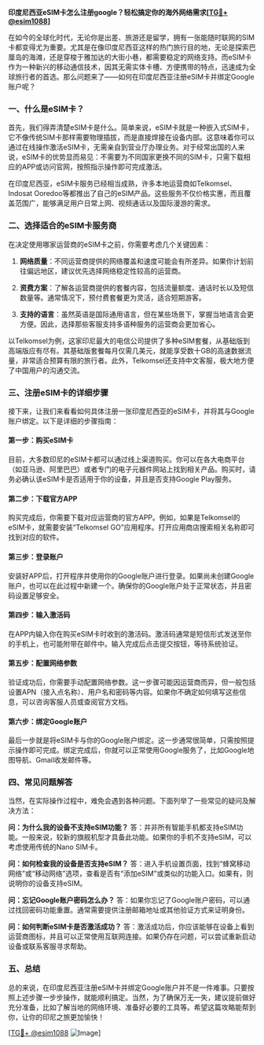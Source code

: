 **印度尼西亚eSIM卡怎么注册google？轻松搞定你的海外网络需求[[TG💪+ @esim1088](https://t.me/s/esim1088)]**

在如今的全球化时代，无论你是出差、旅游还是留学，拥有一张能随时联网的SIM卡都变得尤为重要。尤其是在像印度尼西亚这样的热门旅行目的地，无论是探索巴厘岛的海滩，还是穿梭于雅加达的大街小巷，都需要稳定的网络支持。而eSIM卡作为一种新兴的移动通信技术，因其无需实体卡槽、方便携带的特点，迅速成为全球旅行者的首选。那么问题来了——如何在印度尼西亚注册eSIM卡并绑定Google账户呢？

### 一、什么是eSIM卡？

首先，我们得弄清楚eSIM卡是什么。简单来说，eSIM卡就是一种嵌入式SIM卡，它不像传统SIM卡那样需要物理插拔，而是直接焊接在设备内部。这意味着你可以通过在线操作激活eSIM卡，无需亲自到营业厅办理业务。对于经常出国的人来说，eSIM卡的优势显而易见：不需要为不同国家更换不同的SIM卡，只需下载相应的APP或访问官网，按照指示操作即可完成激活。

在印度尼西亚，eSIM卡服务已经相当成熟，许多本地运营商如Telkomsel、Indosat Ooredoo等都推出了自己的eSIM产品。这些服务不仅价格实惠，而且覆盖范围广，能够满足用户日常上网、视频通话以及国际漫游的需求。

### 二、选择适合的eSIM卡服务商

在决定使用哪家运营商的eSIM卡之前，你需要考虑几个关键因素：

1. **网络质量**：不同运营商提供的网络覆盖和速度可能会有所差异。如果你计划前往偏远地区，建议优先选择网络稳定性较高的运营商。
   
2. **资费方案**：了解各运营商提供的套餐内容，包括流量额度、通话时长以及短信数量等。通常情况下，预付费套餐更为灵活，适合短期游客。

3. **支持的语言**：虽然英语是国际通用语言，但在某些场景下，掌握当地语言会更方便。因此，选择那些客服支持多语种服务的运营商会更加省心。

以Telkomsel为例，这家印尼最大的电信公司提供了多种eSIM套餐，从基础版到高端版应有尽有。其基础版套餐每月仅需几美元，就能享受数十GB的高速数据流量，非常适合预算有限的旅行者。此外，Telkomsel还支持中文客服，极大地方便了中国用户的沟通交流。

### 三、注册eSIM卡的详细步骤

接下来，让我们来看看如何具体注册一张印度尼西亚的eSIM卡，并将其与Google账户绑定。以下是详细的步骤指南：

#### 第一步：购买eSIM卡
目前，大多数印尼的eSIM卡都可以通过线上渠道购买。你可以在各大电商平台（如亚马逊、阿里巴巴）或者专门的电子元器件网站上找到相关产品。购买时，请务必确认该eSIM卡是否适用于你的设备，并且是否支持Google Play服务。

#### 第二步：下载官方APP
购买完成后，你需要下载对应运营商的官方APP。例如，如果是Telkomsel的eSIM卡，就需要安装“Telkomsel GO”应用程序。打开应用商店搜索相关名称即可找到对应的软件。

#### 第三步：登录账户
安装好APP后，打开程序并使用你的Google账户进行登录。如果尚未创建Google账户，也可以在此过程中新建一个。确保你的Google账户处于正常状态，并且密码设置足够安全。

#### 第四步：输入激活码
在APP内输入你在购买eSIM卡时收到的激活码。激活码通常是短信形式发送至你的手机上，也可能附带在邮件中。输入完成后点击提交按钮，等待系统验证。

#### 第五步：配置网络参数
验证成功后，你需要手动配置网络参数。这一步骤可能因运营商而异，但一般包括设置APN（接入点名称）、用户名和密码等内容。如果你不确定如何填写这些信息，可以咨询客服人员或查阅官方文档。

#### 第六步：绑定Google账户
最后一步就是将eSIM卡与你的Google账户绑定。这一步通常很简单，只需按照提示操作即可完成。绑定完成后，你就可以正常使用Google服务了，比如Google地图导航、Gmail收发邮件等。

### 四、常见问题解答

当然，在实际操作过程中，难免会遇到各种问题。下面列举了一些常见的疑问及解决方法：

**问：为什么我的设备不支持eSIM功能？**
答：并非所有智能手机都支持eSIM功能。一般来说，较新的旗舰机型才具备此功能。如果你的手机不支持eSIM，可以考虑使用传统的Nano SIM卡。

**问：如何检查我的设备是否支持eSIM？**
答：进入手机设置页面，找到“蜂窝移动网络”或“移动网络”选项，查看是否有“添加eSIM”或类似的功能入口。如果有，则说明你的设备支持eSIM。

**问：忘记Google账户密码怎么办？**
答：如果你忘记了Google账户密码，可以通过找回密码功能重置。通常需要提供注册邮箱地址或其他验证方式来证明身份。

**问：如何判断eSIM卡是否激活成功？**
答：激活成功后，你应该能够在设备上看到运营商图标，并且可以正常使用互联网连接。如果仍存在问题，可以尝试重新启动设备或联系客服寻求帮助。

### 五、总结

总的来说，在印度尼西亚注册eSIM卡并绑定Google账户并不是一件难事。只要按照上述步骤一步步操作，就能顺利搞定。当然，为了确保万无一失，建议提前做好充分准备，比如了解当地的网络环境、准备好必要的工具等。希望这篇攻略能帮到你，让你的印尼之旅更加愉快！

[[TG💪+ @esim1088](https://t.me/s/esim1088) ![Image](https://i.postimg.cc/4NQfJmqS/Snipaste-2025-05-13-00-14-12.png)]